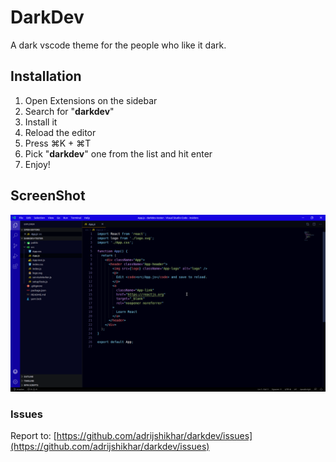 # DarkDev
A dark vscode theme for the people who like it dark.

## Installation
 1. Open Extensions on the sidebar
 2. Search for "**darkdev**"
 3. Install it
 4. Reload the editor
 5. Press ⌘K + ⌘T
 6. Pick "**darkdev**" one from the list and hit enter
 7. Enjoy! 

## ScreenShot
![DarkDev Theme](https://github.com/adrijshikhar/darkdev/blob/master/images/screenshot.png)

### Issues
Report to: [https://github.com/adrijshikhar/darkdev/issues](https://github.com/adrijshikhar/darkdev/issues)
